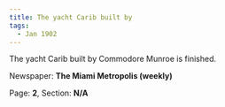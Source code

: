 ```yaml
---  
title: The yacht Carib built by  
tags:  
  - Jan 1902  
---  
```

  
The yacht Carib built by Commodore Munroe is finished.  
  
Newspaper: **The Miami Metropolis (weekly)**  
  
Page: **2**, Section: **N/A** 
